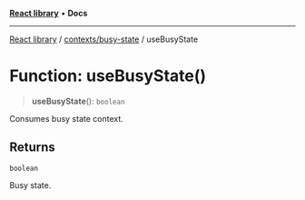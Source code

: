 [**React library**](../../../index.md) • **Docs**

***

[React library](../../../modules.md) / [contexts/busy-state](../index.md) / useBusyState

# Function: useBusyState()

> **useBusyState**(): `boolean`

Consumes busy state context.

## Returns

`boolean`

Busy state.

